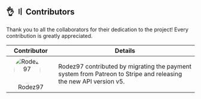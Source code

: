<!-- [[> SEO
###### Number: 3.6

###### Title: Contributors - Stella Mod Documentation
###### Description: Find answers to frequently asked questions about the Genshin Stella Mod, including UID, bans, modding, and account security. Learn how to use the mod responsibly and protect your privacy
###### Tags: genshin stella mod, modding, fps unlocker, reshade, genshin impact, gaming mods, visual enhancements, gaming experience, uid, bans, privacy, account security, two-factor authentication, telemetry, cheating, game modifications, custom shaders, mod compatibility, mod optimization, modding community, game performance, graphics enhancements, online gaming, cheater reporting, fair gaming, game rules, mod guidelines, modding safety, mod repository, modder support, modding resources, game hacking, gaming ethics, online security, mod development, fps improvement, game stability, privacy protection, modding tips, modding risks
###### Canonical: /genshin-impact-reshade/docs?page=contributors
]]> -->

## 👌 〢 Contributors
Thank you to all the collaborators for their dedication to the project! Every contribution is greatly appreciated.

| Contributor                                                                                                                                                                                                 | Details                                                                                                          |
|-------------------------------------------------------------------------------------------------------------------------------------------------------------------------------------------------------------|------------------------------------------------------------------------------------------------------------------|
| <div class="contributor" align="center"><img src="https://avatars.githubusercontent.com/u/35657153?v=4" target="_blank" width="70" alt="Rodez97" style="border-radius:50%;margin-right:20px"> Rodez97</div> | Rodez97 contributed by migrating the payment system from Patreon to Stripe and releasing the new API version v5. |
